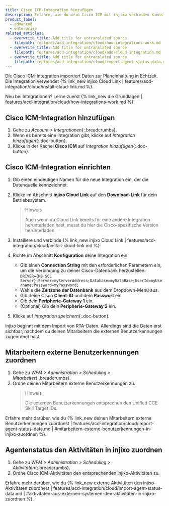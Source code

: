 ```yaml
---
title: Cisco ICM-Integration hinzufügen
description: Erfahre, wie du dein Cisco ICM mit injixo verbinden kannst, um Daten zu importieren.
product_label:
  - advanced
  - enterprise
related_articles:
  - overwrite_title: Add title for untranslated source
    filepath: features/acd-integration/cloud/how-integrations-work.md
  - overwrite_title: Add title for untranslated source
    filepath: features/acd-integration/cloud/add-cloud-integration.md
  - overwrite_title: Add title for untranslated source
    filepath: features/acd-integration/cloud/import-agent-status-data.md
---
```


Die Cisco ICM-Integration importiert Daten zur Planeinhaltung in Echtzeit. Die Integration verwendet {% link_new injixo Cloud Link | features/acd-integration/cloud/install-cloud-link.md %}.

Neu bei Integrationen? Lerne zuerst {% link_new die Grundlagen | features/acd-integration/cloud/how-integrations-work.md %}.

## Cisco ICM-Integration hinzufügen

1. Gehe zu _Account > Integrationen_{:.breadcrumbs}.
2. Wenn es bereits eine Integration gibt, klicke auf _Integration hinzufügen_{:.doc-button}.
3. Klicke in der Kachel **Cisco ICM** auf _Integration hinzufügen_{:.doc-button}.

## Cisco ICM-Integration einrichten

1. Gib einen eindeutigen Namen für die neue Integration ein, der die Datenquelle kennzeichnet.
2. Klicke im Abschnitt **injixo Cloud Link** auf den **Download-Link** für dein Betriebssystem.<br>
   > Hinweis
   >
   > Auch wenn du Cloud Link bereits für eine andere Integration herunterladen hast, musst du hier die Cisco-spezifische Version herunterladen.
3. Installiere und verbinde {% link_new injixo Cloud Link | features/acd-integration/cloud/install-cloud-link.md %}.<br>
4. Richte im Abschnitt **Konfiguration** deine Integration ein:

   - Gib einen **Connection String** mit den erforderlichen Parametern ein, um die Verbindung zu deiner Cisco-Datenbank herzustellen:   
   `DRIVER={MS SQL Server};Server=myServerAddress;Database=myDataBase;UserId=myUsername;Password=myPassword;`
   - Wähle die **Zeitzone der Datenbank** aus dem Dropdown-Menü aus.
   - Gib deine Cisco **Client-ID** und dein **Passwort** ein.
   - Gib dein **Peripherie-Gateway 1** ein.
   - (Optional) Gib dein **Peripherie-Gateway 2** ein.

4. Klicke auf _Integration speichern_{:.doc-button}.

injixo beginnt mit dem Import von RTA-Daten. Allerdings sind die Daten erst sichtbar, nachdem du deinen Mitarbeitern die externen Benutzerkennungen zugeordnet hast.

## Mitarbeitern externe Benutzerkennungen zuordnen

1. Gehe zu _WFM > Administration > Scheduling > Mitarbeiter_{:.breadcrumbs}.
2. Ordne deinen Mitarbeitern externe Benutzerkennungen zu.
   > Hinweis
   >
   > Die externen Benutzerkennungen entsprechen den Unified CCE Skill Target IDs.

Erfahre mehr darüber, wie du {% link_new deinen Mitarbeitern externe Benutzerkennungen zuordnest | features/acd-integration/cloud/import-agent-status-data.md | #mitarbeitern-externe-benutzerkennungen-in-injixo-zuordnen %}.

## Agentenstatus den Aktivitäten in injixo zuordnen

1. Gehe zu _WFM > Administration > Scheduling > Aktivitäten_{:.breadcrumbs}.
2. Ordne Cisco ICM-Aktivitäten den entsprechenden injixo-Aktivitäten zu.

Erfahre mehr darüber, wie du {% link_new externe Aktivitäten den injixo-Aktivitäten zuordnest | features/acd-integration/cloud/import-agent-status-data.md | #aktivitäten-aus-externen-systemen-den-aktivitäten-in-injixo-zuordnen %}.

